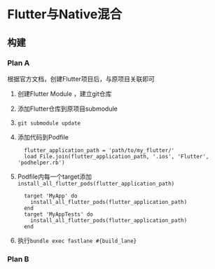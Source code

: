 # Flutter与Native混合

## 构建

### Plan A

根据官方文档，创建Flutter项目后，与原项目关联即可

1. 创建Flutter Module ，建立git仓库

2. 添加Flutter仓库到原项目submodule

3. `git submodule update`

4. 添加代码到Podfile

   ```
     flutter_application_path = 'path/to/my_flutter/'
     load File.join(flutter_application_path, '.ios', 'Flutter', 'podhelper.rb')
   ```

5. Podfile内每一个target添加`install_all_flutter_pods(flutter_application_path)`

   ```
     target 'MyApp' do
       install_all_flutter_pods(flutter_application_path)
     end
     target 'MyAppTests' do
       install_all_flutter_pods(flutter_application_path)
     end
   ```

6. 执行`bundle exec fastlane #{build_lane}`



### Plan B

